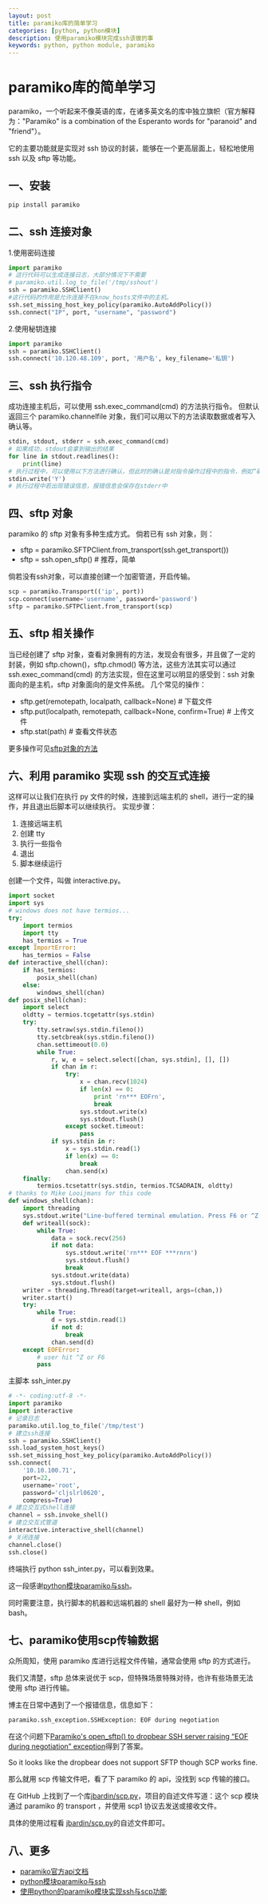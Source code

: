 ```yaml
---
layout: post
title: paramiko库的简单学习
categories: [python, python模块]
description: 使用paramiko模块完成ssh该做的事
keywords: python, python module, paramiko
---
```


# paramiko库的简单学习
paramiko，一个听起来不像英语的库，在诸多英文名的库中独立旗帜（官方解释为："Paramiko" is a combination of the Esperanto words for "paranoid" and "friend"）。

它的主要功能就是实现对 ssh 协议的封装，能够在一个更高层面上，轻松地使用 ssh 以及 sftp 等功能。

## 一、安装

```python
pip install paramiko
```

## 二、ssh 连接对象

1.使用密码连接

```python
import paramiko
# 这行代码可以生成连接日志，大部分情况下不需要
# paramiko.util.log_to_file('/tmp/sshout')
ssh = paramiko.SSHClient()
#这行代码的作用是允许连接不在know_hosts文件中的主机。
ssh.set_missing_host_key_policy(paramiko.AutoAddPolicy())
ssh.connect("IP", port, "username", "password")
```

2.使用秘钥连接

```python
import paramiko
ssh = paramiko.SSHClient()
ssh.connect('10.120.48.109', port, '用户名', key_filename='私钥')
```

## 三、ssh 执行指令
成功连接主机后，可以使用 ssh.exec_command(cmd) 的方法执行指令。
但默认返回三个 paramiko.channelfile 对象，我们可以用以下的方法读取数据或者写入确认等。

```python
stdin, stdout, stderr = ssh.exec_command(cmd)
# 如果成功，stdout会拿到输出的结果
for line in stdout.readlines():
    print(line)
# 执行过程中，可以使用以下方法进行确认，但此时的确认是对指令操作过程中的指令，例如“确认删除”等
stdin.write('Y')
# 执行过程中若出现错误信息，报错信息会保存在stderr中
```

## 四、sftp 对象
paramiko 的 sftp 对象有多种生成方式。
倘若已有 ssh 对象，则：

- sftp = paramiko.SFTPClient.from_transport(ssh.get_transport())
- sftp = ssh.open_sftp()  # 推荐，简单
 
倘若没有ssh对象，可以直接创建一个加密管道，开启传输。

```python
scp = paramiko.Transport(('ip', port))
scp.connect(username='username', password='password')
sftp = paramiko.SFTPClient.from_transport(scp)
```

## 五、sftp 相关操作
当已经创建了 sftp 对象，查看对象拥有的方法，发现会有很多，并且做了一定的封装，例如 sftp.chown()，sftp.chmod() 等方法，这些方法其实可以通过 ssh.exec_command(cmd) 的方法实现，但在这里可以明显的感受到：ssh 对象面向的是主机，sftp 对象面向的是文件系统。
几个常见的操作：

- sftp.get(remotepath, localpath, callback=None)  # 下载文件
- sftp.put(localpath, remotepath, callback=None, confirm=True) # 上传文件
- sftp.stat(path) # 查看文件状态

更多操作可见[sftp对象的方法](http://docs.paramiko.org/en/2.4/api/sftp.html)

## 六、利用 paramiko 实现 ssh 的交互式连接
这样可以让我们在执行 py 文件的时候，连接到远端主机的 shell，进行一定的操作，并且退出后脚本可以继续执行。
实现步骤：

1. 连接远端主机
2. 创建 tty
3. 执行一些指令
4. 退出
5. 脚本继续运行

创建一个文件，叫做 interactive.py。

```python
import socket
import sys
# windows does not have termios...
try:
    import termios
    import tty
    has_termios = True
except ImportError:
    has_termios = False
def interactive_shell(chan):
    if has_termios:
        posix_shell(chan)
    else:
        windows_shell(chan)
def posix_shell(chan):
    import select
    oldtty = termios.tcgetattr(sys.stdin)
    try:
        tty.setraw(sys.stdin.fileno())
        tty.setcbreak(sys.stdin.fileno())
        chan.settimeout(0.0)
        while True:
            r, w, e = select.select([chan, sys.stdin], [], [])
            if chan in r:
                try:
                    x = chan.recv(1024)
                    if len(x) == 0:
                        print 'rn*** EOFrn',
                        break
                    sys.stdout.write(x)
                    sys.stdout.flush()
                except socket.timeout:
                    pass
            if sys.stdin in r:
                x = sys.stdin.read(1)
                if len(x) == 0:
                    break
                chan.send(x)
    finally:
        termios.tcsetattr(sys.stdin, termios.TCSADRAIN, oldtty)
# thanks to Mike Looijmans for this code
def windows_shell(chan):
    import threading
    sys.stdout.write("Line-buffered terminal emulation. Press F6 or ^Z to send EOF.rnrn")
    def writeall(sock):
        while True:
            data = sock.recv(256)
            if not data:
                sys.stdout.write('rn*** EOF ***rnrn')
                sys.stdout.flush()
                break
            sys.stdout.write(data)
            sys.stdout.flush()
    writer = threading.Thread(target=writeall, args=(chan,))
    writer.start()
    try:
        while True:
            d = sys.stdin.read(1)
            if not d:
                break
            chan.send(d)
    except EOFError:
        # user hit ^Z or F6
        pass
```

主脚本 ssh_inter.py

```python
# -*- coding:utf-8 -*-
import paramiko
import interactive
# 记录日志
paramiko.util.log_to_file('/tmp/test')
# 建立ssh连接
ssh = paramiko.SSHClient()
ssh.load_system_host_keys()
ssh.set_missing_host_key_policy(paramiko.AutoAddPolicy())
ssh.connect(
    '10.10.100.71',
    port=22,
    username='root',
    password='cljslrl0620',
    compress=True)
# 建立交互式shell连接
channel = ssh.invoke_shell()
# 建立交互式管道
interactive.interactive_shell(channel)
# 关闭连接
channel.close()
ssh.close()
```
终端执行 python ssh_inter.py，可以看到效果。

这一段感谢[python模块paramiko与ssh](http://www.361way.com/python-paramiko-ssh/3984.html)。

同时需要注意，执行脚本的机器和远端机器的 shell 最好为一种 shell，例如 bash。

## 七、paramiko使用scp传输数据

众所周知，使用 paramiko 库进行远程文件传输，通常会使用 sftp 的方式进行。

我们又清楚，sftp 总体来说优于 scp，但特殊场景特殊对待，也许有些场景无法使用 sftp 进行传输。

博主在日常中遇到了一个报错信息，信息如下：

```python
paramiko.ssh_exception.SSHException: EOF during negotiation 
```

在这个问题下[Paramiko's open_sftp() to dropbear SSH server raising “EOF during negotiation” exception](https://stackoverflow.com/questions/48408044/paramikos-open-sftp-to-dropbear-ssh-server-raising-eof-during-negotiation-e)得到了答案。

So it looks like the dropbear does not support SFTP though SCP works fine.

那么就用 scp 传输文件吧，看了下 paramiko 的 api，没找到 scp 传输的接口。

在 GitHub 上找到了一个库[jbardin/scp.py](https://github.com/jbardin/scp.py)，项目的自述文件写道：这个 scp 模块通过 paramiko 的 transport ，并使用 scp1 协议去发送或接收文件。

具体的使用过程看 [jbardin/scp.py](https://github.com/jbardin/scp.py)的自述文件即可。

## 八、更多

- [paramiko官方api文档](http://docs.paramiko.org/en/2.4/)
- [python模块paramiko与ssh](http://www.361way.com/python-paramiko-ssh/3984.html)
- [使用python的paramiko模块实现ssh与scp功能](http://mingxinglai.com/cn/2015/06/paramiko/)
